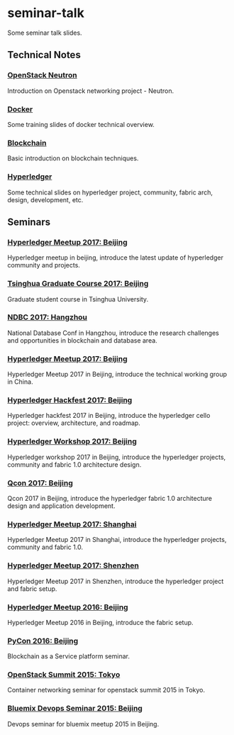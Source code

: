 # seminar-talk
Some seminar talk slides.

## Technical Notes

### [OpenStack Neutron](openstack-networking)
Introduction on Openstack networking project - Neutron.

### [Docker](docker-tech-notes)
Some training slides of docker technical overview.

### [Blockchain](blockchain-101)
Basic introduction on blockchain techniques.

### [Hyperledger](hyperledger-tech-notes)
Some technical slides on hyperledger project, community, fabric arch, design, development, etc.

## Seminars

### [Hyperledger Meetup 2017: Beijing](hyperledger-meetup-20171210)
Hyperledger meetup in beijing, introduce the latest update of hyperledger community and projects.

### [Tsinghua Graduate Course 2017: Beijing](tsinghua-graduate-20171130)
Graduate student course in Tsinghua University.

### [NDBC 2017: Hangzhou](ndbc-20171021)
National Database Conf in Hangzhou, introduce the research challenges and opportunities in blockchain and database area.

### [Hyperledger Meetup 2017: Beijing](hyperledger-meetup-20170819)
Hyperledger Meetup 2017 in Beijing, introduce the technical working group in China.

### [Hyperledger Hackfest 2017: Beijing](hyperledger-hackfest-20170619)
Hyperledger hackfest 2017 in Beijing, introduce the hyperledger cello project: overview, architecture, and roadmap.

### [Hyperledger Workshop 2017: Beijing](hyperledger-workshop-20170618)
Hyperledger workshop 2017 in Beijing, introduce the hyperledger projects, community and fabric 1.0 architecture design.

### [Qcon 2017: Beijing](qcon-20170417)
Qcon 2017 in Beijing, introduce the hyperledger fabric 1.0 architecture design and application development.

### [Hyperledger Meetup 2017: Shanghai](hyperledger-meetup-20170304)
Hyperledger Meetup 2017 in Shanghai, introduce the hyperledger projects, community and fabric 1.0.

### [Hyperledger Meetup 2017: Shenzhen](hyperledger-meetup-20170107)
Hyperledger Meetup 2017 in Shenzhen, introduce the hyperledger project and fabric setup.

### [Hyperledger Meetup 2016: Beijing](hyperledger-meetup-20161225)
Hyperledger Meetup 2016 in Beijing, introduce the fabric setup.

### [PyCon 2016: Beijing](pycon-201610)
Blockchain as a Service platform seminar.

### [OpenStack Summit 2015: Tokyo](openstack-summit-201510)
Container networking seminar for openstack summit 2015 in Tokyo.

### [Bluemix Devops Seminar 2015: Beijing](bluemix-meetup-201505)
Devops seminar for bluemix meetup 2015 in Beijing.
